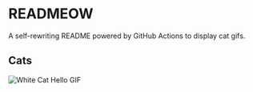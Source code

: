 # READMEOW

A self-rewriting README powered by GitHub Actions to display cat gifs.

## Cats

![White Cat Hello GIF](https://media1.giphy.com/media/v1.Y2lkPTlhY2QwMmRhZDVnaTUxdDZ4MDZmemQyeG5mdHg4dm03cHUxZnJsYXdrcWx3NWJnMyZlcD12MV9naWZzX3NlYXJjaCZjdD1n/vFKqnCdLPNOKc/200.gif)
